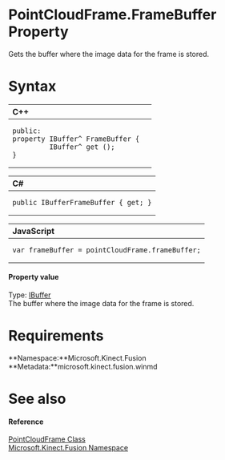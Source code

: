 PointCloudFrame.FrameBuffer Property  
====================================  

Gets the buffer where the image data for the frame is stored. <span id="syntaxSection"></span>

Syntax  
======  

<table>
<colgroup>
<col width="100%" />
</colgroup>
<thead>
<tr class="header">
<th align="left">C++</th>
</tr>
</thead>
<tbody>
<tr class="odd">
<td align="left"><pre><code>public:  
property IBuffer^ FrameBuffer {  
         IBuffer^ get ();  
}</code></pre></td>
</tr>
</tbody>
</table>

<table>
<colgroup>
<col width="100%" />
</colgroup>
<thead>
<tr class="header">
<th align="left">C#</th>
</tr>
</thead>
<tbody>
<tr class="odd">
<td align="left"><pre><code>public IBufferFrameBuffer { get; }</code></pre></td>
</tr>
</tbody>
</table>

<table>
<colgroup>
<col width="100%" />
</colgroup>
<thead>
<tr class="header">
<th align="left">JavaScript</th>
</tr>
</thead>
<tbody>
<tr class="odd">
<td align="left"><pre><code>var frameBuffer = pointCloudFrame.frameBuffer;</code></pre></td>
</tr>
</tbody>
</table>

<span id="ID4ER"></span>
#### Property value  

Type: [IBuffer](http://msdn.microsoft.com/en-us/library/windows.storage.streams.ibuffer.aspx)  
The buffer where the image data for the frame is stored.  

<span id="requirements"></span>

Requirements  
============  

**Namespace:**Microsoft.Kinect.Fusion  
**Metadata:**microsoft.kinect.fusion.winmd  

<span id="ID4E3"></span>

See also  
========  

<span id="ID4E5"></span>
#### Reference  

[PointCloudFrame Class](../../PointCloudFrame_Class.md)  
 [Microsoft.Kinect.Fusion Namespace](../../../Kinect.Fusion.md)  



<!--Please do not edit the data in the comment block below.-->
<!--
TOCTitle : FrameBuffer Property
RLTitle : PointCloudFrame.FrameBuffer Property
KeywordK : FrameBuffer property
KeywordK : PointCloudFrame.FrameBuffer property
KeywordF : Microsoft.Kinect.Fusion.PointCloudFrame.FrameBuffer
KeywordF : PointCloudFrame.FrameBuffer
KeywordF : FrameBuffer
KeywordF : Microsoft.Kinect.Fusion.PointCloudFrame.FrameBuffer
KeywordA : P:Microsoft.Kinect.Fusion.PointCloudFrame.FrameBuffer
AssetID : P:Microsoft.Kinect.Fusion.PointCloudFrame.FrameBuffer
Locale : en-us
CommunityContent : 1
APIType : Managed
APILocation : microsoft.kinect.fusion.winmd
APIName : Microsoft.Kinect.Fusion.PointCloudFrame.FrameBuffer
TargetOS : Windows
TopicType : kbSyntax
DevLang : VB
DevLang : CSharp
DevLang : JavaScript
DevLang : C++
DocSet : K4Wv2
ProjType : K4Wv2Proj
Technology : Kinect for Windows
Product : Kinect for Windows SDK v2
productversion : 20
-->
